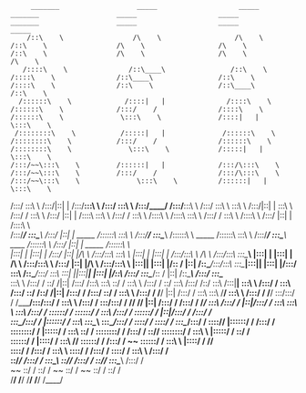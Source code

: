 


         _______                   _____                    _____                   _______                   _____                    _____                   _______                   _____                    _____                _____          
        /::\    \                 /\    \                  /\    \                 /::\    \                 /\    \                  /\    \                 /::\    \                 /\    \                  /\    \              /\    \         
       /::::\    \               /::\____\                /::\    \               /::::\    \               /::\____\                /::\    \               /::::\    \               /::\    \                /::\____\            /::\    \        
      /::::::\    \             /::::|   |               /::::\    \             /::::::\    \             /:::/    /               /::::\    \             /::::::\    \              \:::\    \              /::::|   |            \:::\    \       
     /::::::::\    \           /:::::|   |              /::::::\    \           /::::::::\    \           /:::/    /               /::::::\    \           /::::::::\    \              \:::\    \            /:::::|   |             \:::\    \      
    /:::/~~\:::\    \         /::::::|   |             /:::/\:::\    \         /:::/~~\:::\    \         /:::/    /               /:::/\:::\    \         /:::/~~\:::\    \              \:::\    \          /::::::|   |              \:::\    \     
   /:::/    \:::\    \       /:::/|::|   |            /:::/__\:::\    \       /:::/    \:::\    \       /:::/____/               /:::/__\:::\    \       /:::/    \:::\    \              \:::\    \        /:::/|::|   |               \:::\    \    
  /:::/    / \:::\    \     /:::/ |::|   |           /::::\   \:::\    \     /:::/    / \:::\    \     /::::\    \              /::::\   \:::\    \     /:::/    / \:::\    \             /::::\    \      /:::/ |::|   |               /::::\    \   
 /:::/____/   \:::\____\   /:::/  |::|   | _____    /::::::\   \:::\    \   /:::/____/   \:::\____\   /::::::\    \   _____    /::::::\   \:::\    \   /:::/____/   \:::\____\   ____    /::::::\    \    /:::/  |::|   | _____        /::::::\    \  
|:::|    |     |:::|    | /:::/   |::|   |/\    \  /:::/\:::\   \:::\    \ |:::|    |     |:::|    | /:::/\:::\    \ /\    \  /:::/\:::\   \:::\____\ |:::|    |     |:::|    | /\   \  /:::/\:::\    \  /:::/   |::|   |/\    \      /:::/\:::\    \ 
|:::|____|     |:::|    |/:: /    |::|   /::\____\/:::/__\:::\   \:::\____\|:::|____|     |:::|    |/:::/  \:::\    /::\____\/:::/  \:::\   \:::|    ||:::|____|     |:::|    |/::\   \/:::/  \:::\____\/:: /    |::|   /::\____\    /:::/  \:::\____\
 \:::\    \   /:::/    / \::/    /|::|  /:::/    /\:::\   \:::\   \::/    / \:::\    \   /:::/    / \::/    \:::\  /:::/    /\::/    \:::\  /:::|____| \:::\    \   /:::/    / \:::\  /:::/    \::/    /\::/    /|::|  /:::/    /   /:::/    \::/    /
  \:::\    \ /:::/    /   \/____/ |::| /:::/    /  \:::\   \:::\   \/____/   \:::\    \ /:::/    /   \/____/ \:::\/:::/    /  \/_____/\:::\/:::/    /   \:::\    \ /:::/    /   \:::\/:::/    / \/____/  \/____/ |::| /:::/    /   /:::/    / \/____/ 
   \:::\    /:::/    /            |::|/:::/    /    \:::\   \:::\    \        \:::\    /:::/    /             \::::::/    /            \::::::/    /     \:::\    /:::/    /     \::::::/    /                   |::|/:::/    /   /:::/    /          
    \:::\__/:::/    /             |::::::/    /      \:::\   \:::\____\        \:::\__/:::/    /               \::::/    /              \::::/    /       \:::\__/:::/    /       \::::/____/                    |::::::/    /   /:::/    /           
     \::::::::/    /              |:::::/    /        \:::\   \::/    /         \::::::::/    /                /:::/    /                \::/____/         \::::::::/    /         \:::\    \                    |:::::/    /    \::/    /            
      \::::::/    /               |::::/    /          \:::\   \/____/           \::::::/    /                /:::/    /                  ~~                \::::::/    /           \:::\    \                   |::::/    /      \/____/             
       \::::/    /                /:::/    /            \:::\    \                \::::/    /                /:::/    /                                      \::::/    /             \:::\    \                  /:::/    /                           
        \::/____/                /:::/    /              \:::\____\                \::/____/                /:::/    /                                        \::/____/               \:::\____\                /:::/    /                            
         ~~                      \::/    /                \::/    /                 ~~                      \::/    /                                          ~~                      \::/    /                \::/    /                             
                                  \/____/                  \/____/                                           \/____/                                                                    \/____/                  \/____/                              
                                                                                                                                                                                                                                                      



<!---
OneOhPoint/OneOhPoint is a ✨ special ✨ repository because its `README.md` (this file) appears on your GitHub profile.
You can click the Preview link to take a look at your changes.
--->
